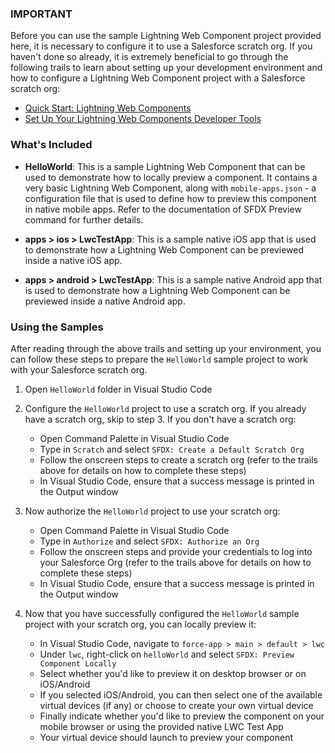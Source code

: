 ### IMPORTANT
Before you can use the sample Lightning Web Component project provided here, it is necessary to configure it to use a Salesforce scratch org. If you haven't done so already, it is extremely beneficial to go through the following trails to learn about setting up your development environment and how to configure a Lightning Web Component project with a Salesforce scratch org:

- [Quick Start: Lightning Web Components](https://trailhead.salesforce.com/content/learn/projects/quick-start-lightning-web-components?trail_id=build-lightning-web-components)
- [Set Up Your Lightning Web Components Developer Tools](https://trailhead.salesforce.com/content/learn/projects/set-up-your-lightning-web-components-developer-tools?trail_id=build-lightning-web-components)

### What's Included
- **HelloWorld**: This is a sample Lightning Web Component that can be used to demonstrate how to locally preview a component. It contains a very basic Lightning Web Component, along with `mobile-apps.json` - a configuration file that is used to define how to preview this component in native mobile apps. Refer to the documentation of SFDX Preview command for further details.

- **apps > ios > LwcTestApp**: This is a sample native iOS app that is used to demonstrate how a Lightning Web Component can be previewed inside a native iOS app.

- **apps > android > LwcTestApp**: This is a sample native Android app that is used to demonstrate how a Lightning Web Component can be previewed inside a native Android app.

### Using the Samples
After reading through the above trails and setting up your environment, you can follow these steps to prepare the `HelloWorld` sample project to work with your Salesforce scratch org.

1. Open `HelloWorld` folder in Visual Studio Code


2. Configure the `HelloWorld` project to use a scratch org. If you already have a scratch org, skip to step 3. If you don't have a scratch org:
    - Open Command Palette in Visual Studio Code
    - Type in `Scratch` and select `SFDX: Create a Default Scratch Org`
    - Follow the onscreen steps to create a scratch org (refer to the trails above for details on how to complete these steps)
    - In Visual Studio Code, ensure that a success message is printed in the Output window


3. Now authorize the `HelloWorld` project to use your scratch org:
    - Open Command Palette in Visual Studio Code
    - Type in `Authorize` and select `SFDX: Authorize an Org`
    - Follow the onscreen steps and provide your credentials to log into your Salesforce Org (refer to the trails above for details on how to complete these steps)
    - In Visual Studio Code, ensure that a success message is printed in the Output window


4. Now that you have successfully configured the `HelloWorld` sample project with your scratch org, you can locally preview it:
    - In Visual Studio Code, navigate to `force-app > main > default > lwc`
    - Under `lwc`, right-click on `helloWorld` and select `SFDX: Preview Component Locally`
    - Select whether you'd like to preview it on desktop browser or on iOS/Android 
    - If you selected iOS/Android, you can then select one of the available virtual devices (if any) or choose to create your own virtual device
    - Finally indicate whether you'd like to preview the component on your mobile browser or using the provided native LWC Test App
    - Your virtual device should launch to preview your component
